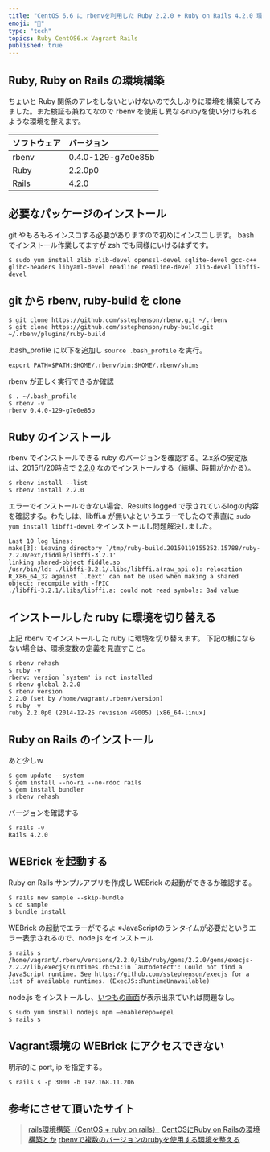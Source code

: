 ```yaml
---
title: "CentOS 6.6 に rbenvを利用した Ruby 2.2.0 + Ruby on Rails 4.2.0 環境構築"
emoji: "📝"
type: "tech"
topics: Ruby CentOS6.x Vagrant Rails
published: true
---
```


## Ruby, Ruby on Rails の環境構築
ちょいと Ruby 関係のアレをしないといけないので久しぶりに環境を構築してみました。また検証も兼ねてなので rbenv を使用し異なるrubyを使い分けられるような環境を整えます。

| ソフトウェア | バージョン |
|:-----------|:----------|
|rbenv       |0.4.0-129-g7e0e85b     | 
|Ruby        |2.2.0p0    |
|Rails       |4.2.0     | 


## 必要なパッケージのインストール
git やもろもろインスコする必要がありますので初めにインスコします。
bash でインストール作業してますが zsh でも同様にいけるはずです。

```
$ sudo yum install zlib zlib-devel openssl-devel sqlite-devel gcc-c++ glibc-headers libyaml-devel readline readline-devel zlib-devel libffi-devel
```

## git から rbenv, ruby-build を clone

```
$ git clone https://github.com/sstephenson/rbenv.git ~/.rbenv
$ git clone https://github.com/sstephenson/ruby-build.git ~/.rbenv/plugins/ruby-build
```

.bash_profile に以下を追加し ```source .bash_profile``` を実行。

```lang:.bash_profile
export PATH=$PATH:$HOME/.rbenv/bin:$HOME/.rbenv/shims
```

rbenv が正しく実行できるか確認

```
$ . ~/.bash_profile
$ rbenv -v
rbenv 0.4.0-129-g7e0e85b
```

## Ruby のインストール
rbenv でインストールできる ruby のバージョンを確認する。2.x系の安定版は、2015/1/20時点で [2.2.0](https://www.ruby-lang.org/ja/downloads/) なのでインストールする（結構、時間がかかる）。

```
$ rbenv install --list
$ rbenv install 2.2.0
```

エラーでインストールできない場合、Results logged で示されているlogの内容を確認する。わたしは、libffi.a が無いよというエラーでしたので素直に ```sudo yum install libffi-devel``` をインストールし問題解決しました。

```
Last 10 log lines:
make[3]: Leaving directory `/tmp/ruby-build.20150119155252.15788/ruby-2.2.0/ext/fiddle/libffi-3.2.1'
linking shared-object fiddle.so
/usr/bin/ld: ./libffi-3.2.1/.libs/libffi.a(raw_api.o): relocation R_X86_64_32 against `.text' can not be used when making a shared object; recompile with -fPIC
./libffi-3.2.1/.libs/libffi.a: could not read symbols: Bad value
```

## インストールした ruby に環境を切り替える
上記 rbenv でインストールした ruby に環境を切り替えます。
下記の様にならない場合は、環境変数の定義を見直すこと。

```
$ rbenv rehash
$ ruby -v
rbenv: version `system' is not installed
$ rbenv global 2.2.0
$ rbenv version
2.2.0 (set by /home/vagrant/.rbenv/version)
$ ruby -v
ruby 2.2.0p0 (2014-12-25 revision 49005) [x86_64-linux]
```

## Ruby on Rails のインストール
あと少しｗ

```
$ gem update --system
$ gem install --no-ri --no-rdoc rails
$ gem install bundler
$ rbenv rehash
```

バージョンを確認する

```
$ rails -v
Rails 4.2.0
```

## WEBrick を起動する
Ruby on Rails サンプルアプリを作成し WEBrick の起動ができるか確認する。

```
$ rails new sample --skip-bundle
$ cd sample
$ bundle install
```

WEBrick の起動でエラーがでるよ
※JavaScriptのランタイムが必要だというエラー表示されるので、node.js をインストール

```
$ rails s 
/home/vagrant/.rbenv/versions/2.2.0/lib/ruby/gems/2.2.0/gems/execjs-2.2.2/lib/execjs/runtimes.rb:51:in `autodetect': Could not find a JavaScript runtime. See https://github.com/sstephenson/execjs for a list of available runtimes. (ExecJS::RuntimeUnavailable)
```

node.js をインストールし、[いつもの画面](https://www.google.co.jp/search?q=ruby+on+rails+%E5%88%9D%E6%9C%9F%E7%94%BB%E9%9D%A2&espv=2&biw=1205&bih=794&source=lnms&tbm=isch&sa=X&ei=C769VIedKKHsmAXe0YDQCA&ved=0CAYQ_AUoAQ)が表示出来ていれば問題なし。

```
$ sudo yum install nodejs npm –enablerepo=epel
$ rails s
```

## Vagrant環境の WEBrick にアクセスできない
明示的に port, ip を指定する。

```
$ rails s -p 3000 -b 192.168.11.206
```

## 参考にさせて頂いたサイト
> [rails環境構築（CentOS + ruby on rails）](http://qiita.com/shinyashikis@github/items/3501c5f7f71a8e345c3d)
> [CentOSにRuby on Railsの環境構築とか](http://qiita.com/ayihis@github/items/4e809244a4f666ac45bb)
> [rbenvで複数のバージョンのrubyを使用する環境を整える](http://memo.yomukaku.net/entries/ApoFwmf)


